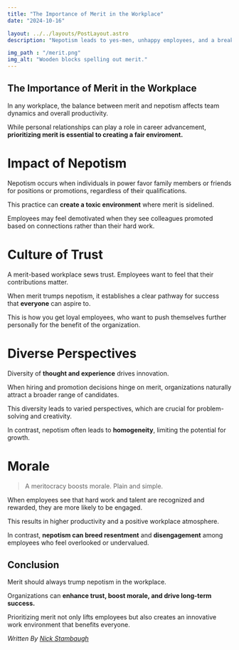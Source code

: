```yaml
---
title: "The Importance of Merit in the Workplace"
date: "2024-10-16"

layout: ../../layouts/PostLayout.astro
description: "Nepotism leads to yes-men, unhappy employees, and a breakdown in trust."

img_path : "/merit.png"
img_alt: "Wooden blocks spelling out merit."
---
```

## The Importance of Merit in the Workplace
In any workplace, the balance between merit and nepotism affects team dynamics and overall productivity. 

While personal relationships can play a role in career advancement, **prioritizing merit is essential to creating a fair enviroment.**

# Impact of Nepotism
Nepotism occurs when individuals in power favor family members or friends for positions or promotions, regardless of their qualifications. 

This practice can **create a toxic environment** where merit is sidelined. 

Employees may feel demotivated when they see colleagues promoted based on connections rather than their hard work.

# Culture of Trust
A merit-based workplace sews trust. Employees want to feel that their contributions matter. 

When merit trumps nepotism, it establishes a clear pathway for success that **everyone** can aspire to.

This is how you get loyal employees, who want to push themselves further personally for the benefit of the organization.

# Diverse Perspectives
Diversity of **thought and experience** drives innovation. 

When hiring and promotion decisions hinge on merit, organizations naturally attract a broader range of candidates. 

This diversity leads to varied perspectives, which are crucial for problem-solving and creativity. 

In contrast, nepotism often leads to **homogeneity**, limiting the potential for growth.

# Morale
> A meritocracy boosts morale. Plain and simple.

When employees see that hard work and talent are recognized and rewarded, they are more likely to be engaged. 

This results in higher productivity and a positive workplace atmosphere. 

In contrast, **nepotism can breed resentment** and **disengagement** among employees who feel overlooked or undervalued.

## Conclusion
Merit should always trump nepotism in the workplace. 

Organizations can **enhance trust, boost morale, and drive long-term success.** 

Prioritizing merit not only lifts employees but also creates an innovative work environment that benefits everyone.

*Written By [Nick Stambaugh](https://www.linkedin.com/in/nick-s-694241139/)*